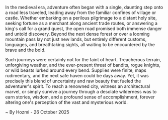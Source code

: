 
In the medieval era, adventure often began with a single, daunting step onto a road less traveled, leading away from the familiar confines of village or castle. Whether embarking on a perilous pilgrimage to a distant holy site, seeking fortune as a merchant along ancient trade routes, or answering a king's call for a grand quest, the open road promised both immense danger and untold discovery. Beyond the next dense forest or over a looming mountain pass lay not just new lands, but entirely different customs, languages, and breathtaking sights, all waiting to be encountered by the brave and the bold.

Such journeys were certainly not for the faint of heart. Treacherous terrain, unforgiving weather, and the ever-present threat of bandits, rogue knights, or wild beasts lurked around every bend. Supplies were finite, maps rudimentary, and the next safe haven could be days away. Yet, it was precisely this blend of uncertainty and raw beauty that fueled the adventurer's spirit. To reach a renowned city, witness an architectural marvel, or simply survive a journey through a desolate wilderness was to earn stories, wisdom, and a profound sense of accomplishment, forever altering one's perception of the vast and mysterious world.

~ By Hozmi - 26 October 2025
